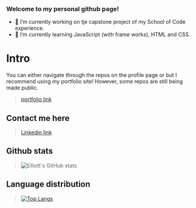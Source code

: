 ### Welcome to my personal github page!

- 🔭 I’m currently working on tje capstone project of my School of Code experience.
- 🌱 I’m currently learning JavaScript (with frame works), HTML and CSS.

# Intro

You can either navigate through the repos on the profile page or but I recommend using my portfolio site! However, some repos are still being made public.

> [portfolio link](https://esportfoliosite.netlify.app/)

## Contact me here

> [Linkedin link](https://www.linkedin.com/in/elliott-s-115a17219/)






## Github stats

> ![Elliott's GitHub stats](https://github-readme-stats.vercel.app/api?username=stevens-97&theme=slateorange&count_private=true)

## Language distribution

> [![Top Langs](https://github-readme-stats.vercel.app/api/top-langs/?username=stevens-97&theme=slateorange&layout=compact)](https://github.com/stevens-97/github-readme-stats)


